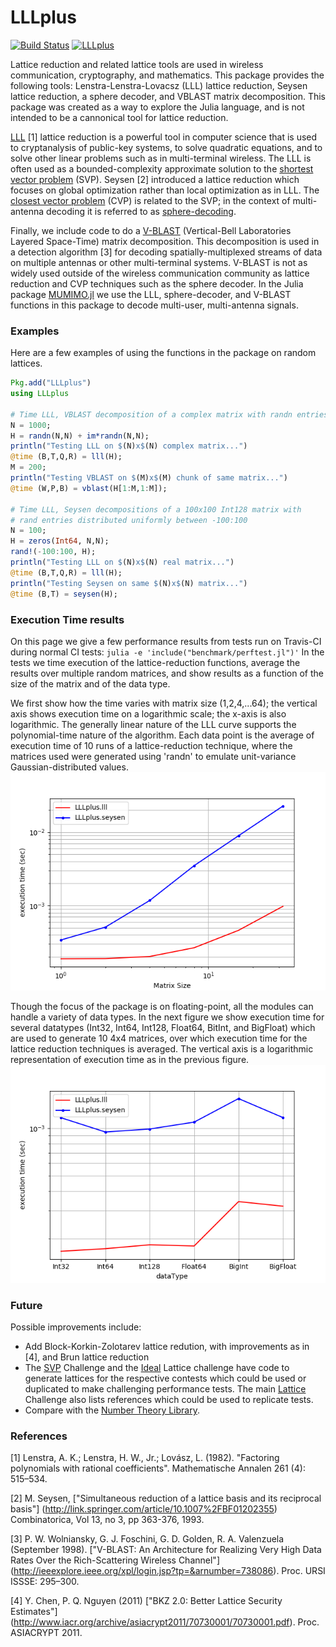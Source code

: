 # LLLplus

[![Build Status](https://travis-ci.org/christianpeel/LLLplus.jl.svg?branch=master)](https://travis-ci.org/christianpeel/LLLplus.jl)
[![LLLplus](http://pkg.julialang.org/badges/LLLplus_release.svg)](http://pkg.julialang.org/?pkg=LLLplus&ver=release)

Lattice reduction and related lattice tools are used in wireless
communication, cryptography, and mathematics.  This package provides
the following tools: Lenstra-Lenstra-Lovacsz (LLL) lattice reduction,
Seysen lattice reduction, a sphere decoder, and VBLAST matrix
decomposition. This package was created as a way to explore the Julia
language, and is not intended to be a cannonical tool for lattice
reduction.

[LLL](https://en.wikipedia.org/wiki/Lenstra%E2%80%93Lenstra%E2%80%93Lov%C3%A1sz_lattice_basis_reduction_algorithm) [1]
lattice reduction is a powerful tool in computer science that is used
to cryptanalysis of public-key systems, to solve quadratic equations,
and to solve other linear problems such as in multi-terminal wireless.
The LLL is often used as a bounded-complexity approximate solution to
the
[shortest vector problem](https://en.wikipedia.org/wiki/Lattice_problem#Shortest_vector_problem_.28SVP.29)
(SVP).
Seysen [2] introduced a lattice reduction which focuses on global
optimization rather than local optimization as in LLL.
The
[closest vector problem](https://en.wikipedia.org/wiki/Lattice_problem#Closest_vector_problem_.28CVP.29)
(CVP) is related to the SVP; in the context of multi-antenna decoding
it is referred to as
[sphere-decoding](https://en.wikipedia.org/wiki/Lattice_problem#Sphere_decoding).

Finally, we include code to do a
[V-BLAST](https://en.wikipedia.org/wiki/Bell_Laboratories_Layered_Space-Time)
(Vertical-Bell Laboratories Layered Space-Time) matrix
decomposition. This decomposition is used in a detection algorithm [3]
for decoding spatially-multiplexed streams of data on multiple
antennas or other multi-terminal systems. V-BLAST is not as widely
used outside of the wireless communication community as lattice
reduction and CVP techniques such as the sphere decoder. In the Julia
package [MUMIMO.jl](https://github.com/christianpeel/MUMIMO.jl) we use
the LLL, sphere-decoder, and V-BLAST functions in this package to
decode multi-user, multi-antenna signals.

### Examples

Here are a few examples of using the functions in the
package on random lattices.

```julia
Pkg.add("LLLplus")
using LLLplus

# Time LLL, VBLAST decomposition of a complex matrix with randn entries 
N = 1000;
H = randn(N,N) + im*randn(N,N);
println("Testing LLL on $(N)x$(N) complex matrix...")
@time (B,T,Q,R) = lll(H);
M = 200;
println("Testing VBLAST on $(M)x$(M) chunk of same matrix...")
@time (W,P,B) = vblast(H[1:M,1:M]);

# Time LLL, Seysen decompositions of a 100x100 Int128 matrix with
# rand entries distributed uniformly between -100:100
N = 100;
H = zeros(Int64, N,N);
rand!(-100:100, H);
println("Testing LLL on $(N)x$(N) real matrix...")
@time (B,T,Q,R) = lll(H);
println("Testing Seysen on same $(N)x$(N) matrix...")
@time (B,T) = seysen(H);
```

### Execution Time results

On this page we give a few performance results from tests run on
Travis-CI during normal CI tests:
`julia -e 'include("benchmark/perftest.jl")'`
In the tests we time execution of the lattice-reduction functions,
average the results over multiple random matrices, and show results as
a function of the size of the matrix and of the data type. 

We first show how the time varies with matrix size (1,2,4,...64); the
vertical axis shows execution time on a logarithmic scale; the x-axis
is also logarithmic. The generally linear nature of the LLL curve supports
the polynomial-time nature of the algorithm. Each data point
is the average of execution time of 10 runs of a lattice-reduction
technique, where the matrices used were generated using 'randn' to
emulate unit-variance Gaussian-distributed values.
![Time vs matrix size](benchmark/perfVsNfloat32.png)

Though the focus of the package is on floating-point, 
all the modules can handle a variety of data types. In the next figure
we show execution time for several datatypes (Int32, Int64,
Int128, Float64, BitInt, and BigFloat) which are used to
generate 10 4x4 matrices, over which execution time for the lattice
reduction techniques is averaged.  The vertical axis is a logarithmic
representation of execution time as in the previous
figure. ![Time vs data type](benchmark/perfVsDataTypeN16.png)

### Future

Possible improvements include:
* Add Block-Korkin-Zolotarev lattice redution, with improvements
    as in [4], and Brun lattice reduction 
* The [SVP](http://www.latticechallenge.org/svp-challenge/) Challenge
  and the
  [Ideal](http://www.latticechallenge.org/ideallattice-challenge/)
  Lattice challenge have code to generate lattices for the respective
  contests which could be used or duplicated to make challenging
  performance tests. The main
  [Lattice](http://www.latticechallenge.org/) Challenge also lists
  references which could be used to replicate tests.
* Compare with the [Number Theory Library](http://www.shoup.net/ntl/).

### References

[1] Lenstra, A. K.; Lenstra, H. W., Jr.; Lovász, L. (1982). "Factoring
polynomials with rational coefficients". Mathematische Annalen 261
(4): 515–534.

[2] M. Seysen,
["Simultaneous reduction of a lattice basis and its reciprocal basis"]
(http://link.springer.com/article/10.1007%2FBF01202355) Combinatorica,
Vol 13, no 3, pp 363-376, 1993.

[3] P. W. Wolniansky, G. J. Foschini, G. D. Golden, R. A. Valenzuela
(September 1998). ["V-BLAST: An Architecture for Realizing Very High
Data Rates Over the Rich-Scattering Wireless Channel"]
(http://ieeexplore.ieee.org/xpl/login.jsp?tp=&arnumber=738086). Proc. URSI
ISSSE: 295–300. 

[4] Y. Chen, P. Q. Nguyen (2011) ["BKZ 2.0: Better Lattice Security Estimates"]
(http://www.iacr.org/archive/asiacrypt2011/70730001/70730001.pdf).
Proc. ASIACRYPT 2011.


